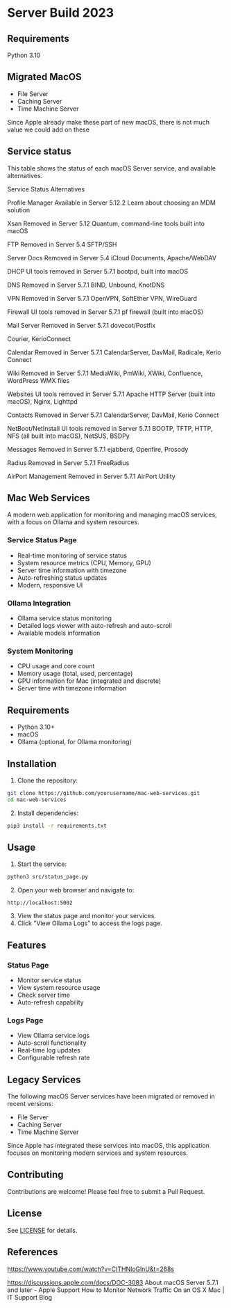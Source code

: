 # Server Build 2023

## Requirements

Python 3.10

## Migrated MacOS

* File Server
* Caching Server
* Time Machine Server


Since Apple already make these part of new macOS, there is not much value we could add on these


## Service status

This table shows the status of each macOS Server service, and available alternatives.

Service	Status	Alternatives

Profile Manager	Available in Server 5.12.2	Learn about choosing an MDM solution

Xsan	Removed in Server 5.12	Quantum, command-line tools built into macOS

FTP	Removed in Server 5.4	SFTP/SSH

Server Docs	Removed in Server 5.4	iCloud Documents, Apache/WebDAV

DHCP	UI tools removed in Server 5.7.1	bootpd, built into macOS

DNS	Removed in Server 5.7.1	BIND, Unbound, KnotDNS

VPN	Removed in Server 5.7.1	OpenVPN, SoftEther VPN, WireGuard

Firewall	UI tools removed in Server 5.7.1	pf firewall (built into macOS)

Mail Server	Removed in Server 5.7.1	dovecot/Postfix

Courier, KerioConnect

Calendar	Removed in Server 5.7.1	CalendarServer, DavMail, Radicale, Kerio Connect

Wiki	Removed in Server 5.7.1	MediaWiki, PmWiki, XWiki, Confluence, WordPress WMX files

Websites	UI tools removed in Server 5.7.1	Apache HTTP Server (built into macOS), Nginx, Lighttpd

Contacts	Removed in Server 5.7.1	CalendarServer, DavMail, Kerio Connect

NetBoot/NetInstall	UI tools removed in Server 5.7.1	BOOTP, TFTP, HTTP, NFS (all built into macOS), NetSUS, BSDPy

Messages	Removed in Server 5.7.1	ejabberd, Openfire, Prosody

Radius	Removed in Server 5.7.1	FreeRadius

AirPort Management	Removed in Server 5.7.1	AirPort Utility

## Mac Web Services

A modern web application for monitoring and managing macOS services, with a focus on Ollama and system resources.

### Service Status Page
- Real-time monitoring of service status
- System resource metrics (CPU, Memory, GPU)
- Server time information with timezone
- Auto-refreshing status updates
- Modern, responsive UI

### Ollama Integration
- Ollama service status monitoring
- Detailed logs viewer with auto-refresh and auto-scroll
- Available models information

### System Monitoring
- CPU usage and core count
- Memory usage (total, used, percentage)
- GPU information for Mac (integrated and discrete)
- Server time with timezone information

## Requirements

- Python 3.10+
- macOS
- Ollama (optional, for Ollama monitoring)

## Installation

1. Clone the repository:
```bash
git clone https://github.com/yourusername/mac-web-services.git
cd mac-web-services
```

2. Install dependencies:
```bash
pip3 install -r requirements.txt
```

## Usage

1. Start the service:
```bash
python3 src/status_page.py
```

2. Open your web browser and navigate to:
```
http://localhost:5002
```

3. View the status page and monitor your services.
4. Click "View Ollama Logs" to access the logs page.

## Features

### Status Page
- Monitor service status
- View system resource usage
- Check server time
- Auto-refresh capability

### Logs Page
- View Ollama service logs
- Auto-scroll functionality
- Real-time log updates
- Configurable refresh rate

## Legacy Services

The following macOS Server services have been migrated or removed in recent versions:

* File Server
* Caching Server
* Time Machine Server

Since Apple has integrated these services into macOS, this application focuses on monitoring modern services and system resources.

## Contributing

Contributions are welcome! Please feel free to submit a Pull Request.

## License

See [LICENSE](LICENSE) for details.

## References

https://www.youtube.com/watch?v=CITHNloGlnU&t=268s

https://discussions.apple.com/docs/DOC-3083
About macOS Server 5.7.1 and later - Apple Support
How to Monitor Network Traffic On an OS X Mac | IT Support Blog
